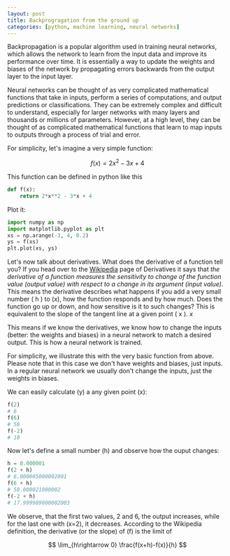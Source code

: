 ```yaml
---
layout: post
title: Backprogragation from the ground up
categories: [python, machine learning, neural networks]
---
```


Backpropagation is a popular algorithm used in training neural networks, which allows the network to learn from the input data and improve its performance over time. It is essentially a way to update the weights and biases of the network by propagating errors backwards from the output layer to the input layer.

Neural networks can be thought of as very complicated mathematical functions that take in inputs, perform a series of computations, and output predictions or classifications. They can be extremely complex and difficult to understand, especially for larger networks with many layers and thousands or millions of parameters. However, at a high level, they can be thought of as complicated mathematical functions that learn to map inputs to outputs through a process of trial and error.

For simplicity, let's imagine a very simple function:

$$f(x)=2x^2-3x+4$$

This function can be defined in python like this

```python
def f(x):
    return 2*x**2 - 3*x + 4
```

Plot it:

```python
import numpy as np
import matplotlib.pyplot as plt
xs = np.arange(-3, 4, 0.2)
ys = f(xs)
plt.plot(xs, ys)
```

Let's now talk about derivatives. What does the derivative of a function tell you? If you head over to the [Wikipedia](https://en.wikipedia.org/wiki/Derivative) page of Derivatives it says that *the derivative of a function measures the sensitivity to change of the function value (output value) with respect to a change in its argument (input value).* This means the derivative describes what happens if you add a very small number \( h \) to \(x\), how the function responds and by how much. Does the function go up or down, and how sensitive is it to such changes? This is equivalent to the slope of the tangent line at a given point \( x \). $x$

This means if we know the derivatives, we know how to change the inputs (better: the weights and biases) in a neural network to match a desired output. This is how a neural network is trained.

For simplicity, we illustrate this with the very basic function from above. Please note that in this case we don't have weights and biases, just inputs. In a regular neural network we usually don't change the inputs, just the weights in biases.

We can easily calculate \(y\) a any given point \(x\):

```python
f(2)
# 6
f(6)
# 58
f(-2)
# 18
```

Now let's define a small number \(h\) and observe how the ouput changes:

```python
h = 0.000001
f(2 + h)
# 6.000005000002001
f(6 + h)
# 58.000021000002
f(-2 + h)
# 17.999989000002003
```

We observe, that the first two values, 2 and 6, the output increases, while for the last one with \(x=2\), it decreases. According to the Wikipedia definition, the derivative (or the slope) of \(f\) is the limit of

$$
\lim_{h\rightarrow 0} \frac{f(x+h)-f(x)}{h}
$$
